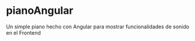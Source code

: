 # pianoAngular
Un simple piano hecho con Angular para mostrar funcionalidades de sonido en el Frontend
